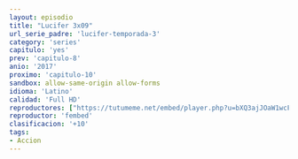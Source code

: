 ```yaml
---
layout: episodio
title: "Lucifer 3x09"
url_serie_padre: 'lucifer-temporada-3'
category: 'series'
capitulo: 'yes'
prev: 'capitulo-8'
anio: '2017'
proximo: 'capitulo-10'
sandbox: allow-same-origin allow-forms
idioma: 'Latino'
calidad: 'Full HD'
reproductores: ["https://tutumeme.net/embed/player.php?u=bXQ3ajJOaW1wcFRGcEs2VW5XRGExTlRPMytmUnc3bHVwcWhoenVIUjI5SHF5TlNwc0taaG1jN2gwZHZSNTlIRHVhV2tZWitkNUtDVDNOL1ZvYW1rYjJ0cG82ST0"]
reproductor: 'fembed'
clasificacion: '+10'
tags:
- Accion
---
```












